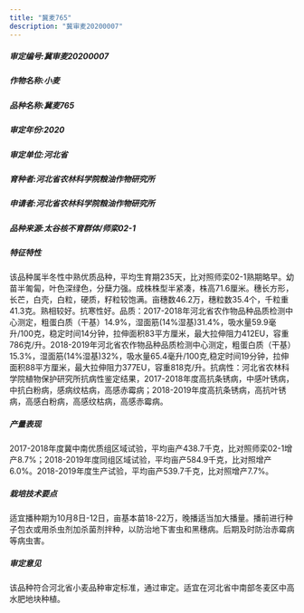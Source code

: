 ```yaml
---
title: "冀麦765"
description: "冀审麦20200007"
---
```

##### 审定编号:冀审麦20200007

##### 作物名称:小麦

##### 品种名称:冀麦765

##### 审定年份:2020

##### 审定单位:河北省

##### 育种者:河北省农林科学院粮油作物研究所 

##### 申请者:河北省农林科学院粮油作物研究所 

##### 品种来源:太谷核不育群体/师栾02-1

##### 特征特性
该品种属半冬性中熟优质品种，平均生育期235天，比对照师栾02-1熟期略早。幼苗半匍匐，叶色深绿色，分蘖力强。成株株型半紧凑，株高71.6厘米。穗长方形，长芒，白壳，白粒，硬质，籽粒较饱满。亩穗数46.2万，穗粒数35.4个，千粒重41.3克。熟相较好。抗寒性好。品质：2017-2018年河北省农作物品种品质检测中心测定，粗蛋白质（干基）14.9%，湿面筋(14%湿基)31.4%，吸水量59.9毫升/100克，稳定时间14分钟，拉伸面积83平方厘米，最大拉伸阻力412EU，容重786克/升。2018-2019年河北省农作物品种品质检测中心测定，粗蛋白质（干基）15.3%，湿面筋(14%湿基)32%，吸水量65.4毫升/100克,稳定时间19分钟，拉伸面积88平方厘米，最大拉伸阻力377EU，容重818克/升。抗病性：河北省农林科学院植物保护研究所抗病性鉴定结果，2017-2018年度高抗条锈病，中感叶锈病，中抗白粉病，感病纹枯病，高感赤霉病；2018-2019年度高抗条锈病，高抗叶锈病，高感白粉病，高感纹枯病，高感赤霉病。

##### 产量表现
2017-2018年度冀中南优质组区域试验，平均亩产438.7千克，比对照师栾02-1增产8.7%；2018-2019年度同组区域试验，平均亩产584.9千克，比对照增产6.0%。2018-2019年度生产试验，平均亩产539.7千克，比对照增产7.7%。

##### 栽培技术要点
适宜播种期为10月8日-12日，亩基本苗18-22万，晚播适当加大播量。播前进行种子包衣或用杀虫剂加杀菌剂拌种，以防治地下害虫和黑穗病。后期及时防治赤霉病等病虫害。

##### 审定意见
该品种符合河北省小麦品种审定标准，通过审定。适宜在河北省中南部冬麦区中高水肥地块种植。 
